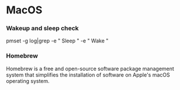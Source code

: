 # MacOS

### Wakeup and sleep check
pmset -g log|grep -e " Sleep  " -e " Wake  "

### Homebrew
Homebrew is a free and open-source software package management system that simplifies the installation of software on Apple's macOS operating system.
